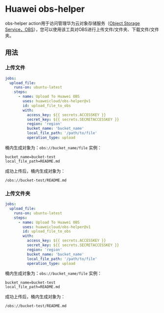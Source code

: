 # Huawei obs-helper
obs-helper action用于访问管理华为云对象存储服务（[Object Storage Service，OBS](https://www.huaweicloud.com/product/obs.html)），您可以使用该工具对OBS进行上传文件/文件夹、下载文件/文件夹。

## 用法

### 上传文件
```yaml
jobs:
  upload_file:
    runs-on: ubuntu-latest
    steps:
      - name: Upload To Huawei OBS
        uses: huaweicloud/obs-helper@v1
        id: upload_file_to_obs
        with:
          access_key: ${{ secrets.ACCESSKEY }}
          secret_key: ${{ secrets.SECRETACCESSKEY }}
          region: 'region'
          bucket_name: 'bucket_name'
          local_file_path: '/path/to/file'
          operation_type: upload
```
桶内生成对象为：`obs://bucket_name/file`
实例：
```text
bucket_name=bucket-test
local_file_path=README.md
```
成功上传后，桶内生成对象为：
```text
/obs://bucket-test/README.md
```

### 上传文件夹
```yaml
jobs:
  upload_file:
    runs-on: ubuntu-latest
    steps:
      - name: Upload To Huawei OBS
        uses: huaweicloud/obs-helper@v1
        id: upload_file_to_obs
        with:
          access_key: ${{ secrets.ACCESSKEY }}
          secret_key: ${{ secrets.SECRETACCESSKEY }}
          region: 'region'
          bucket_name: 'bucket_name'
          local_file_path: '/path/to/file'
          operation_type: upload
```
桶内生成对象为：`obs://bucket_name/file`
实例：
```text
bucket_name=bucket-test
local_file_path=README.md
```
成功上传后，桶内生成对象为：
```text
/obs://bucket-test/README.md
```
